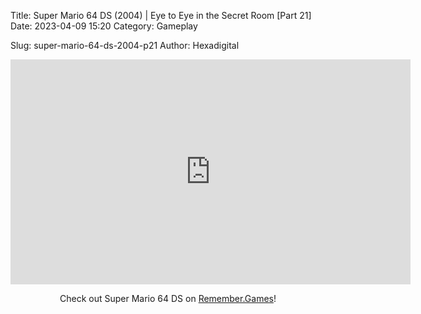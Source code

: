 Title: Super Mario 64 DS (2004) | Eye to Eye in the Secret Room [Part 21]
Date: 2023-04-09 15:20
Category: Gameplay

Slug: super-mario-64-ds-2004-p21
Author: Hexadigital

<center><iframe src="https://www.youtube.com/embed/13gI4Wsmk14?feature=oembed" allow="accelerometer; autoplay; encrypted-media; gyroscope; picture-in-picture" width="640" height="360" frameborder="0"></iframe>

Check out Super Mario 64 DS on [Remember.Games](https://remember.games/game/2250/super-mario-64-ds/)!</center>